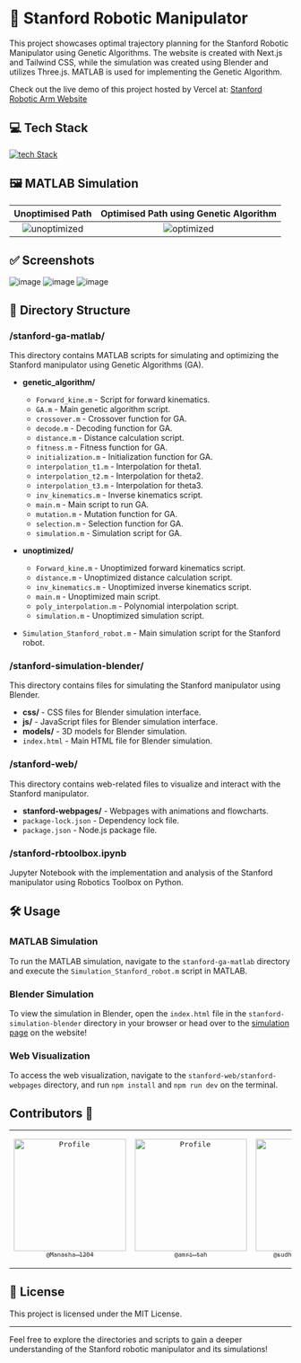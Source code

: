 # 🤖 Stanford Robotic Manipulator
This project showcases optimal trajectory planning for the Stanford Robotic Manipulator using Genetic Algorithms. The website is created with Next.js and Tailwind CSS, while the simulation was created using Blender and utilizes Three.js. MATLAB is used for implementing the Genetic Algorithm. 

Check out the live demo of this project hosted by Vercel at: [Stanford Robotic Arm Website](https://stanford-robotic-arm-b2.vercel.app/)

## 💻 Tech Stack
[![tech Stack](https://skillicons.dev/icons?i=matlab,python,nextjs,tailwindcss,blender,threejs,figma,vercel)](https://skillicons.dev)


## 🖼️ MATLAB Simulation 

| Unoptimised Path | Optimised Path using Genetic Algorithm|
|:----------------:|:--------------:|
| ![unoptimized](https://github.com/BURUGURAHUL/Stanford-Robotic-Arm/assets/111682039/ee8e50de-39b6-4fbb-99df-073c89cceeaf) | ![optimized](https://github.com/BURUGURAHUL/Stanford-Robotic-Arm/assets/111682039/87e5b612-7c55-466e-9609-04e83b0c35ae) |



## ✅ Screenshots 
![image](https://github.com/BURUGURAHUL/Stanford-Robotic-Arm/assets/111682039/b91774da-7506-49a8-9e7d-22449ef90fa9)
![image](https://github.com/BURUGURAHUL/Stanford-Robotic-Arm/assets/111682039/241b47a9-aaec-4493-8694-9ce501e1a8a5)
![image](https://github.com/BURUGURAHUL/Stanford-Robotic-Arm/assets/111682039/33ea2d8a-95f4-477f-ba07-920964cb27e1)

## 📂 Directory Structure

### /stanford-ga-matlab/
This directory contains MATLAB scripts for simulating and optimizing the Stanford manipulator using Genetic Algorithms (GA).

- **genetic_algorithm/**
  - `Forward_kine.m` - Script for forward kinematics.
  - `GA.m` - Main genetic algorithm script.
  - `crossover.m` - Crossover function for GA.
  - `decode.m` - Decoding function for GA.
  - `distance.m` - Distance calculation script.
  - `fitness.m` - Fitness function for GA.
  - `initialization.m` - Initialization function for GA.
  - `interpolation_t1.m` - Interpolation for theta1.
  - `interpolation_t2.m` - Interpolation for theta2.
  - `interpolation_t3.m` - Interpolation for theta3.
  - `inv_kinematics.m` - Inverse kinematics script.
  - `main.m` - Main script to run GA.
  - `mutation.m` - Mutation function for GA.
  - `selection.m` - Selection function for GA.
  - `simulation.m` - Simulation script for GA.

- **unoptimized/**
  - `Forward_kine.m` - Unoptimized forward kinematics script.
  - `distance.m` - Unoptimized distance calculation script.
  - `inv_kinematics.m` - Unoptimized inverse kinematics script.
  - `main.m` - Unoptimized main script.
  - `poly_interpolation.m` - Polynomial interpolation script.
  - `simulation.m` - Unoptimized simulation script.

- `Simulation_Stanford_robot.m` - Main simulation script for the Stanford robot.

### /stanford-simulation-blender/
This directory contains files for simulating the Stanford manipulator using Blender.

- **css/** - CSS files for Blender simulation interface.
- **js/** - JavaScript files for Blender simulation interface.
- **models/** - 3D models for Blender simulation.
- `index.html` - Main HTML file for Blender simulation.

### /stanford-web/
This directory contains web-related files to visualize and interact with the Stanford manipulator.

- **stanford-webpages/** - Webpages with animations and flowcharts.
- `package-lock.json` - Dependency lock file.
- `package.json` - Node.js package file.

### /stanford-rbtoolbox.ipynb
Jupyter Notebook with the implementation and analysis of the Stanford manipulator using Robotics Toolbox on Python.

## 🛠️ Usage

### MATLAB Simulation

To run the MATLAB simulation, navigate to the `stanford-ga-matlab` directory and execute the `Simulation_Stanford_robot.m` script in MATLAB.

### Blender Simulation

To view the simulation in Blender, open the `index.html` file in the `stanford-simulation-blender` directory in your browser or head over to the [simulation page](https://stanford-robotic-arm-b2.vercel.app/index.html) on the website!

### Web Visualization

To access the web visualization, navigate to the `stanford-web/stanford-webpages` directory, and run `npm install` and `npm run dev` on the terminal. 

## Contributors 🤝
<table style="border: none;" align="center">
<tr>
<td align="center" width="200"><pre><a href="https://github.com/Manasha-1204Manasha-1204"><img src="https://avatars.githubusercontent.com/u/121673101?v=4" width="200" alt="Profile" /><br><sub>@Manasha-1204</sub></a></pre></td>
<td align="center" width="200"><pre><a href="https://github.com/amri-tah"><img src="https://avatars.githubusercontent.com/u/111682039?v=4" width="200" alt="Profile" /><br><sub>@amri-tah</sub></a></pre></td>
<td align="center" width="200"><pre><a href="https://github.com/sudheerkumarchowdary"><img src="https://avatars.githubusercontent.com/u/98307666?v=4" width="200" alt="Profile" /><br><sub>@sudheerkumarchowdary</sub></a>
<td align="center" width="200"><pre><a href="https://github.com/BURUGURAHUL"><img src="https://avatars.githubusercontent.com/u/121683096?v=4" width="200" alt="Profile" /><br><sub>@BURUGURAHUL</sub></a></pre></td>
</tr>
</table>
  
## 📜 License

This project is licensed under the MIT License.

---

Feel free to explore the directories and scripts to gain a deeper understanding of the Stanford robotic manipulator and its simulations!
